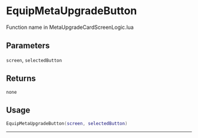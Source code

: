 # EquipMetaUpgradeButton
Function name in MetaUpgradeCardScreenLogic.lua
## Parameters
`screen`, `selectedButton`
## Returns
`none`
## Usage
```lua
EquipMetaUpgradeButton(screen, selectedButton)
```
---
